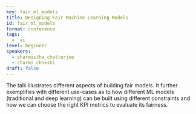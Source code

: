 ```yaml
---
key: fair_ml_models
title: Designing Fair Machine Learning Models
id: fair_ml_models
format: conference
tags:
  - _ai
level: beginner
speakers:
  - sharmistha_chatterjee
  - charmi_chokshi
draft: false
---
```


The talk illustrates different aspects of building fair models. It further exemplifies with different use-cases as to how different ML models (traditional and deep learning) can be built using different constraints and how we can choose the right KPI metrics to evaluate its fairness.  